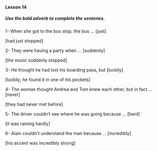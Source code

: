 #### Lesson 14

##### Use the bold adverb to complete the sentenes.

1- When she got to the bus stop, the bus ... [just]

[had just stopped]

2- They were having a party when ... [suddenly]

[the music suddenly stopped]

3- He thought he had lost his boarding pass, but [luckily]

[luckily, he found it in one of his pockets]

4- The woman thought Andrea and Tom knew each other, but in fact ... [never]

[they had never met before]

5- The driver couldn't see where he was going because ... [hard]

[it was raining hardly]

6- Alain couldn't understand the man because ... [incredibly]

[his accent was incredibly strong]

